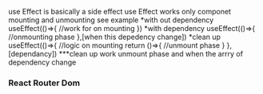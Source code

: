 use Effect is basically a side effect
use Effect works only componet mounting and unmounting
see example
*with out dependency
useEffect(()=>{
    //work for  on mounting
})
*with dependency
useEffect(()=>{
    //onmounting phase
},[when this depedency change])
*clean up
useEffect(()=>{
    //logic on mounting
   return ()=>{
//unmount phase
    }
},[dependancy])
***clean up work unmount phase and when the arrry of dependency change

### React Router Dom 

